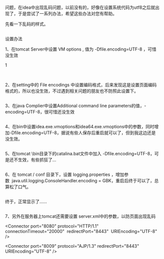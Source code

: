 <div id="cnblogs_post_body" class="blogpost-body ">
    <p>&nbsp;</p>
<p>问题，在idea中出现乱码问题，以前没有的，好像在设置系统代码为utf8之后就出现了，于是尝试了一系列办法，希望这些办法对您有帮助。</p>
<p>先看一下乱码的样式。</p>
<p><img src="https://img2018.cnblogs.com/blog/717943/201901/717943-20190124093506839-714069128.png" alt=""></p>
<p>设置办法</p>
<p>1、在tomcat Server中设置 VM options , 值为&nbsp;-Dfile.encoding=UTF-8 ，可惜没生效</p>
<p>1<img src="https://img2018.cnblogs.com/blog/717943/201901/717943-20190124093658943-1191924990.png" alt=""></p>
<p>&nbsp;</p>
<p>2、在setting中的 File encodings 中设置编码格式，后来发现这是设置页面编码格式的，所以也没生效，不过遇到相关问题的朋友也不防照此设置下。</p>
<p><img src="https://img2018.cnblogs.com/blog/717943/201901/717943-20190124094119079-1885159073.png" alt=""></p>
<p>3、在java Complier中设置Additional command line parameters的值，-encoding=UTF-8，很可惜还没生效</p>
<p><img src="https://img2018.cnblogs.com/blog/717943/201901/717943-20190124094405855-2002294699.png" alt=""></p>
<p>4、在bin中设置idea.exe.vmoptions和idea64.exe.vmoptions中的参数，同时增加-Dfile.encoding=UTF-8，据说有些人保存后重启就可以了，但到我这边还是没生效。</p>
<p><img src="https://img2018.cnblogs.com/blog/717943/201901/717943-20190124094613937-68757272.png" alt=""></p>
<p>5、在tomcat \bin目录下的catalina.bat文件中加入&nbsp;-Dfile.encoding=UTF-8，可是还不生效，有些抓狂了...</p>
<p><img src="https://img2018.cnblogs.com/blog/717943/201901/717943-20190124094827745-504540766.png" alt=""></p>
<p>6、在 tomcat / conf 目录下，设置&nbsp;logging.properties ，增加参数&nbsp;&nbsp;java.util.logging.ConsoleHandler.encoding = GBK，重启后终于可以了，总算松了口气。</p>
<p><img src="https://img2018.cnblogs.com/blog/717943/201901/717943-20190124094951059-25415614.png" alt=""></p>
<p>终于，正常显示了......</p>
<p><img src="https://img2018.cnblogs.com/blog/717943/201901/717943-20190124095057327-1632560035.png" alt=""></p>
<p>7、另外在服务器上tomcat还需要设置&nbsp;server.xml中的参数，以防页面出现乱码</p>
<p>&lt;Connector port="8080" protocol="HTTP/1.1" connectionTimeout="20000"&nbsp; redirectPort="8443"&nbsp; URIEncoding="UTF-8" /&gt;</p>
<p>&lt;Connector port="8009" protocol="AJP/1.3" redirectPort="8443" URIEncoding="UTF-8" /&gt;</p>

